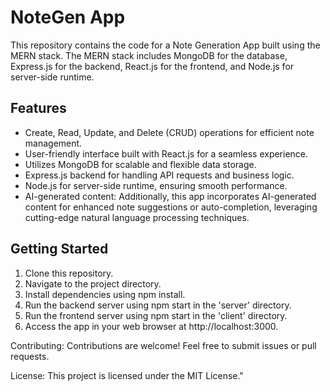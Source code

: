 # NoteGen App
This repository contains the code for a Note Generation App built using the MERN stack. The MERN stack includes MongoDB for the database, Express.js for the backend, React.js for the frontend, and Node.js for server-side runtime.

## Features

* Create, Read, Update, and Delete (CRUD) operations for efficient note management.
* User-friendly interface built with React.js for a seamless experience.
* Utilizes MongoDB for scalable and flexible data storage.
* Express.js backend for handling API requests and business logic.
* Node.js for server-side runtime, ensuring smooth performance.
* AI-generated content: Additionally, this app incorporates AI-generated content for enhanced note suggestions or auto-completion, leveraging cutting-edge natural language processing techniques.

## Getting Started

1. Clone this repository.
2. Navigate to the project directory.
3. Install dependencies using npm install.
4. Run the backend server using npm start in the 'server' directory.
5. Run the frontend server using npm start in the 'client' directory.
6. Access the app in your web browser at http://localhost:3000.

Contributing:
Contributions are welcome! Feel free to submit issues or pull requests.

License:
This project is licensed under the MIT License."
